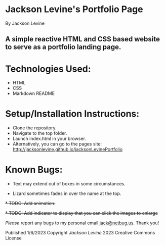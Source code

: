 # Jackson Levine's Portfolio Page
By Jackson Levine
## A simple reactive HTML and CSS based website to serve as a portfolio landing page. 
# Technologies Used:
* HTML
* CSS
* Markdown README
# Setup/Installation Instructions:
* Clone the repository.
* Navigate to the top folder.
* Launch index.html in your browser.
* Alternatively, you can go to the pages site: http://jacksonlevine.github.io/jacksonLevinePortfolio
# Known Bugs:
* Text may extend out of boxes in some circumstances.

* Lizard sometimes fades in over the name at the top.

~~* TODO: Add animation.~~

~~* TODO: Add indicator to display that you can click the images to enlarge~~

_Please_ report any bugs to my personal email jack@netbug.us. Thank you!

Published 1/6/2023
Copyright _Jackson Levine_ 2023
Creative Commons License